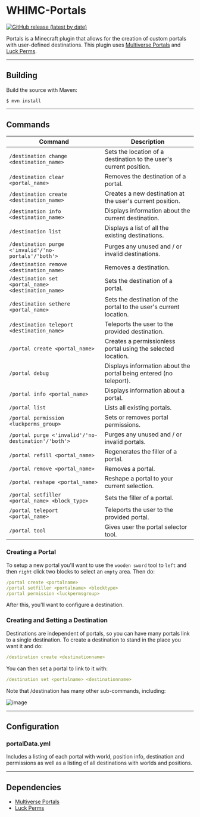 # WHIMC-Portals
[![GitHub release (latest by date)](https://img.shields.io/github/v/release/whimc/Portals?label=download&logo=github)](https://github.com/whimc/Portals/releases/latest)

Portals is a Minecraft plugin that allows for the creation of custom portals with user-defined destinations. This plugin uses [Multiverse Portals](https://dev.bukkit.org/projects/multiverse-portals) and [Luck Perms](https://luckperms.net/).

---
## Building
Build the source with Maven:
```
$ mvn install
```

---
## Commands

| Command                                             | Description                                                        |
|-----------------------------------------------------|--------------------------------------------------------------------|
|`/destination change <destination_name>`             | Sets the location of a destination to the user's current position. |
|`/destination clear <portal_name>`                   | Removes the destination of a portal.                               |
|`/destination create <destination_name>`             | Creates a new destination at the user's current position.          |
|`/destination info <destination_name>`               | Displays information about the current destination.                |
|`/destination list`                                  | Displays a list of all the existing destinations.                  |
|`/destination purge <'invalid'/'no-portals'/'both'>` | Purges any unused and / or invalid destinations.                   |
|`/destination remove <destination_name>`             | Removes a destination.                                             |
|`/destination set <portal_name> <destination_name>`  | Sets the destination of a portal.                                  |
|`/destination sethere <portal_name>`                 | Sets the destination of the portal to the user's current location. |
|`/destination teleport <destination_name>`           | Teleports the user to the provided destination.                    |
|`/portal create <portal_name>`                       | Creates a permissionless portal using the selected location.       |
|`/portal debug`                                      | Displays information about the portal being entered (no teleport). |
|`/portal info <portal_name>`                         | Displays information about a portal.                               |
|`/portal list`                                       | Lists all existing portals.                                        |
|`/portal permission <luckperms_group>`               | Sets or removes portal permissions.                                |
|`/portal purge <'invalid'/'no-destination'/'both'>`  | Purges any unused and / or invalid portals.                        |
|`/portal refill <portal_name>`                       | Regenerates the filler of a portal.                                |
|`/portal remove <portal_name>`                       | Removes a portal.                                                  |
|`/portal reshape <portal_name>`                      | Reshape a portal to your current selection.                        |
|`/portal setfiller <portal_name> <block_type>`       | Sets the filler of a portal.                                       |
|`/portal teleport <portal_name>`                     | Teleports the user to the provided portal.                         |
|`/portal tool`                                       | Gives user the portal selector tool.                               |

### Creating a Portal

To setup a new portal you'll want to use the `wooden sword` tool to `left` and then `right` click two blocks to select an ``empty`` area. Then do:

```yaml
/portal create <portalname>
/portal setfiller <portalname> <blocktype>
/portal permission <luckpermsgroup>
````

After this, you'll want to configure a destination.

### Creating and Setting a Destination

Destinations are independent of portals, so you can have many portals link to a single destination. To create a destination to stand in the place you want it and do:

```yaml
/destination create <destinationname>
````

You can then set a portal to link to it with:

```yaml
/destination set <portalname> <destinationname>
````

Note that /destination has many other sub-commands, including:

![image](https://user-images.githubusercontent.com/5846359/136828198-ab093daf-1b08-481e-a352-f391a269c497.png)

---
## Configuration

### portalData.yml

Includes a listing of each portal with world, position info, destination and permissions as well as a listing of all destinations with worlds and positions. 

---
## Dependencies
* [Multiverse Portals](https://dev.bukkit.org/projects/multiverse-portals)
* [Luck Perms](https://luckperms.net/)